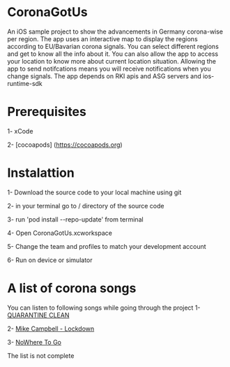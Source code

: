 # CoronaGotUs
An iOS sample project to show the advancements in Germany corona-wise per region.
The app uses an interactive map to display the regions according to EU/Bavarian corona signals. 
You can select different regions and get to know all the info about it.
You can also allow the app to access your location to know more about current location situation.
Allowing the app to send notifcations means you will receive notifications when you change signals.
The app depends on RKI apis and ASG servers and ios-runtime-sdk

# Prerequisites
1- xCode

2- [cocoapods] (https://cocoapods.org)

# Instalattion
1- Download the source code to your local machine using git

2- in your terminal go to / directory of the source code

3- run 'pod install --repo-update' from terminal

4- Open CoronaGotUs.xcworkspace

5- Change the team and profiles to match your development account

6- Run on device or simulator

# A list of corona songs 
You can listen to following songs while going through the project
1- [QUARANTINE CLEAN](https://www.youtube.com/watch?v=Mzwz5k42Q_A)

2- [Mike Campbell - Lockdown](https://www.youtube.com/watch?v=um2HLwseRaI)

3- [NoWhere To Go](https://www.youtube.com/watch?v=nW5bmRfwLHE)

The list is not complete
